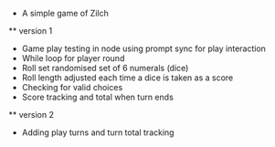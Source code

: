 * A simple game of Zilch

** version 1
- Game play testing in node using prompt sync for play interaction
- While loop for player round
- Roll set randomised set of 6 numerals (dice)
- Roll length adjusted each time a dice is taken as a score
- Checking for valid choices
- Score tracking and total when turn ends


** version 2
- Adding play turns and turn total tracking